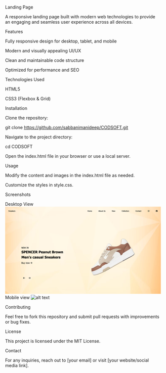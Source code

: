 
Landing Page

A responsive landing page built with modern web technologies to provide an engaging and seamless user experience across all devices.

Features

Fully responsive design for desktop, tablet, and mobile

Modern and visually appealing UI/UX

Clean and maintainable code structure

Optimized for performance and SEO

Technologies Used

HTML5

CSS3 (Flexbox & Grid)

Installation

Clone the repository:

git clone https://github.com/sabbanimanideep/CODSOFT.git

Navigate to the project directory:

cd CODSOFT

Open the index.html file in your browser or use a local server.

Usage

Modify the content and images in the index.html file as needed.

Customize the styles in style.css.

Screenshots

Desktop View
![alt text](desktopview.png)
Mobile view
![alt text](mobileview.png)


Contributing

Feel free to fork this repository and submit pull requests with improvements or bug fixes.

License

This project is licensed under the MIT License.

Contact

For any inquiries, reach out to [your email] or visit [your website/social media link].